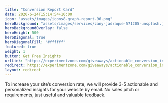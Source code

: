 ```yaml
---
title: "Conversion Report Card"
date: 2020-6-24T15:14:54+10:00
icon: "assets/images/icons8-graph-report-96.png"
heroBackground: "assets/images/services/zany-jadraque-571205-unsplash.jpg"
heroBackgroundOverlay: false
heroHeight: 500
heroDiagonal: true
heroDiagonalFill: "#ffffff"
featured: true
weight: 1
button: Get Free Insights
urlLink: "https://experimentzone.com/giveaways/actionable_conversion_insights/"
redirect: https://experimentzone.com/giveaways/actionable_conversion_insights/
layout: redirect
---
```


To increase your site’s conversion rate, we will provide 3-5 actionable and personalized insights for your website by email. No sales pitch or requirements, just useful and valuable feedback.

